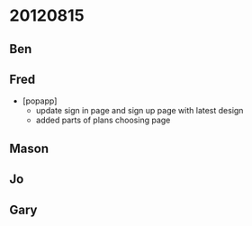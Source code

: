 # 20120815

## Ben



## Fred
- [popapp]
  - update sign in page and sign up page with latest design
  - added parts of plans choosing page



## Mason



## Jo



## Gary
